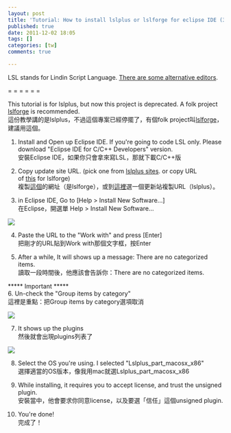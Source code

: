 ```yaml
---
layout: post
title: 'Tutorial: How to install lslplus or lslforge for eclipse IDE (3.7.1) 如何安裝lslplus或lslforge'
published: true
date: 2011-12-02 18:05
tags: []
categories: [tw]
comments: true

---
```



LSL stands for Lindin Script Language. [There are some alternative editors][1].  
  
= = = = = =  
  
This tutorial is for lslplus, but now this project is deprecated. A folk project [lslforge][2] is recommended.  
這份教學講的是lslplus，不過這個專案已經停擺了，有個folk project叫[lslforge][2]，建議用這個。  
  
1. Install and Open up Eclipse IDE. If you're going to code LSL only. Please download "Eclipse IDE for C/C++ Developers" version.  
安裝Eclipse IDE，如果你只會拿來寫LSL，那就下載C/C++版  
  
2. Copy update site URL. (pick one from [lslplus sites][3]. or copy URL of [this][2] for lslforge)  
複製[這個][2]的網址（是lslforge），或到[這裡][3]選一個更新站複製URL（lslplus）。  
  
3. in Eclipse IDE, Go to [Help > Install New Software...]  
在Eclipse，開選單 Help > Install New Software...  
  

[![][4]][5]

  
4. Paste the URL to the "Work with" and press [Enter]  
把剛才的URL貼到Work with那個文字框，按Enter  
  
5. After a while, It will shows up a message: There are no categorized items.  
讀取一段時間後，他應該會告訴你：There are no categorized items.  
  
***** Important *****  
6. Un-check the "Group items by category"  
這裡是重點：把Group items by category選項取消  

[![][6]][7]

  
7. It shows up the plugins  
然後就會出現plugins列表了  

[![][8]][9]

  
8. Select the OS you're using. I selected "Lslplus_part_macosx_x86"  
選擇適當的OS版本，像我用mac就選Lslplus_part_macosx_x86  
  
9. While installing, it requires you to accept license, and trust the unsigned plugin.  
安裝當中，他會要求你同意license，以及要選「信任」這個unsigned plugin.  
  
10. You're done!  
完成了！

[1]: http://wiki.secondlife.com/wiki/LSL_Alternate_Editors
[2]: http://code.google.com/p/lslforge/
[3]: http://lslplus.sourceforge.net/update-site-list.html
[4]: http://4.bp.blogspot.com/-_s-JZk7nW2o/Ttn09B03IQI/AAAAAAAAAk0/SXojj7kveFU/s400/step1.png
[5]: http://4.bp.blogspot.com/-_s-JZk7nW2o/Ttn09B03IQI/AAAAAAAAAk0/SXojj7kveFU/s1600/step1.png
[6]: http://2.bp.blogspot.com/-tx-nchxFKr4/Ttn0990XUWI/AAAAAAAAAk8/vD6Sk2xNRQg/s400/step2.png
[7]: http://2.bp.blogspot.com/-tx-nchxFKr4/Ttn0990XUWI/AAAAAAAAAk8/vD6Sk2xNRQg/s1600/step2.png
[8]: http://2.bp.blogspot.com/-o7RQT3ibBb8/Ttn0-7JHWuI/AAAAAAAAAlE/a-srkQ8AmWc/s400/step3.png
[9]: http://2.bp.blogspot.com/-o7RQT3ibBb8/Ttn0-7JHWuI/AAAAAAAAAlE/a-srkQ8AmWc/s1600/step3.png
